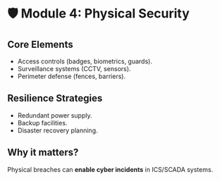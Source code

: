 # 🛡️ Module 4: Physical Security

## Core Elements
- Access controls (badges, biometrics, guards).  
- Surveillance systems (CCTV, sensors).  
- Perimeter defense (fences, barriers).  

## Resilience Strategies
- Redundant power supply.  
- Backup facilities.  
- Disaster recovery planning.  

## Why it matters?
Physical breaches can **enable cyber incidents** in ICS/SCADA systems.
